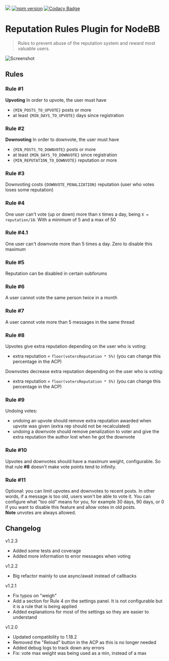 ![](https://packages.nodebb.org/api/v1/plugins/nodebb-plugin-reputation-rules/compatibility.png)
[![npm version](https://badge.fury.io/js/nodebb-plugin-reputation-rules.svg?nocache=1)](https://badge.fury.io/js/nodebb-plugin-reputation-rules)
[![Codacy Badge](https://app.codacy.com/project/badge/Grade/f8c657b57e2d4664b91b9431b1138acb)](https://www.codacy.com/gh/exo-do/nodebb-plugin-reputation-rules/dashboard?utm_source=github.com&amp;utm_medium=referral&amp;utm_content=exo-do/nodebb-plugin-reputation-rules&amp;utm_campaign=Badge_Grade)

# Reputation Rules Plugin for NodeBB

> Rules to prevent abuse of the reputation system and reward most valuable users.

![Screenshot](https://raw.githubusercontent.com/exo-do/nodebb-plugin-reputation-rules/master/reputation-rules-acp.png)

## Rules

### Rule #1
**Upvoting** In order to upvote, the user must have  
- `{MIN_POSTS_TO_UPVOTE}` posts or more
- at least `{MIN_DAYS_TO_UPVOTE}` days since registration

### Rule #2
**Downvoting** In order to downvote, the user must have  
- `{MIN_POSTS_TO_DOWNVOTE}` posts or more
- at least `{MIN_DAYS_TO_DOWNVOTE}` since registration
- `{MIN_REPUTATION_TO_DOWNVOTE}` reputation or more

### Rule #3
Downvoting costs `{DOWNVOTE_PENALIZATION}` reputation (user who votes loses some reputation)

### Rule #4
One user can't vote (up or down) more than `X` times a day, being `X = reputation/10`. With a minimum of 5 and a max of 50

### Rule #4.1
One user can't downvote more than 5 times a day. Zero to disable this maximum

### Rule #5
Reputation can be disabled in certain subforums

### Rule #6
A user cannot vote the same person twice in a month

### Rule #7
A user cannot vote more than 5 messages in the same thread

### Rule #8
Upvotes give extra reputation depending on the user who is voting:  
- extra reputation = `floor(votersReputation * 5%)` (you can change this percentage in the ACP)

Downvotes decrease extra reputation depending on the user who is voting:  
- extra reputation = `floor(votersReputation * 5%)` (you can change this percentage in the ACP)

### Rule #9
Undoing votes:  
- undoing an upvote should remove extra reputation awarded when upvote was given (extra rep should not be recalculated)
- undoing a downvote should remove penalization to voter and give the extra reputation the author lost when he got the downvote

### Rule #10
Upvotes and downvotes should have a maximum weight, configurable. So that rule **#8** doesn't make vote points tend to infinity.

### Rule #11
Optional: you can limit upvotes and downvotes to recent posts. In other words, if a message is too old, users won't be able to vote it.
You can configure what "too old" means for you, for example 30 days, 90 days, or 0 if you want to disable this feature and allow votes in old posts.  
**Note** unvotes are always allowed.

## Changelog

v1.2.3
- Added some tests and coverage
- Added more information to error messages when voting

v1.2.2

- Big refactor mainly to use async/await instead of callbacks

v1.2.1

- Fix typos on "weigh"
- Add a section for Rule 4 on the settings panel. It is not configurable but it is a rule that is being applied
- Added explanations for most of the settings so they are easier to understand

v1.2.0

- Updated compatibility to 1.18.2
- Removed the "Reload" button in the ACP as this is no longer needed
- Added debug logs to track down any errors
- Fix: vote max weight was being used as a min, instead of a max
 
